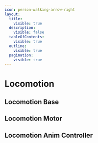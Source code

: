 ```yaml
---
icon: person-walking-arrow-right
layout:
  title:
    visible: true
  description:
    visible: false
  tableOfContents:
    visible: true
  outline:
    visible: true
  pagination:
    visible: true
---
```


# Locomotion

## Locomotion Base



## Locomotion Motor



## Locomotion Anim Controller





